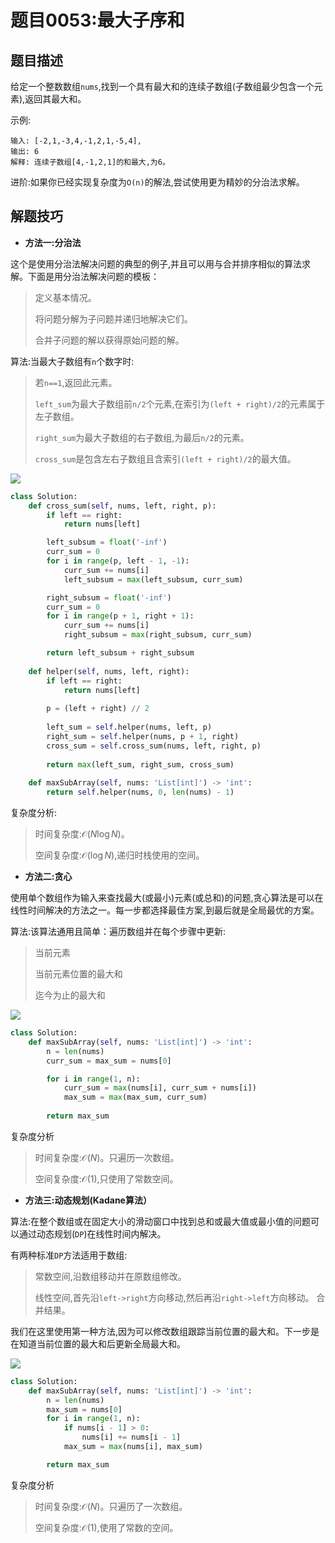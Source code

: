 # 题目0053:最大子序和

## 题目描述

给定一个整数数组`nums`,找到一个具有最大和的连续子数组(子数组最少包含一个元素),返回其最大和。

示例:

```
输入: [-2,1,-3,4,-1,2,1,-5,4],
输出: 6
解释: 连续子数组[4,-1,2,1]的和最大,为6。
```

进阶:如果你已经实现复杂度为`O(n)`的解法,尝试使用更为精妙的分治法求解。

## 解题技巧

* **方法一:分治法**

这个是使用分治法解决问题的典型的例子,并且可以用与合并排序相似的算法求解。下面是用分治法解决问题的模板：

> 定义基本情况。
> 
> 将问题分解为子问题并递归地解决它们。
> 
> 合并子问题的解以获得原始问题的解。

算法:当最大子数组有`n`个数字时:

> 若`n==1`,返回此元素。
> 
> `left_sum`为最大子数组前`n/2`个元素,在索引为`(left + right)/2`的元素属于左子数组。
> 
> `right_sum`为最大子数组的右子数组,为最后`n/2`的元素。
> 
> `cross_sum`是包含左右子数组且含索引`(left + right)/2`的最大值。

![](https://pic.leetcode-cn.com/3aa2128a7ddcf1123454a6e5364792490c5edff62674f3cfd9c81cb7b5e8e522-file_1576478143567)

```python
class Solution:
    def cross_sum(self, nums, left, right, p): 
        if left == right:
            return nums[left]

        left_subsum = float('-inf')
        curr_sum = 0
        for i in range(p, left - 1, -1):
            curr_sum += nums[i]
            left_subsum = max(left_subsum, curr_sum)

        right_subsum = float('-inf')
        curr_sum = 0
        for i in range(p + 1, right + 1):
            curr_sum += nums[i]
            right_subsum = max(right_subsum, curr_sum)

        return left_subsum + right_subsum   
    
    def helper(self, nums, left, right): 
        if left == right:
            return nums[left]
        
        p = (left + right) // 2
        
        left_sum = self.helper(nums, left, p)
        right_sum = self.helper(nums, p + 1, right)
        cross_sum = self.cross_sum(nums, left, right, p)
        
        return max(left_sum, right_sum, cross_sum)
        
    def maxSubArray(self, nums: 'List[int]') -> 'int':
        return self.helper(nums, 0, len(nums) - 1)
```

复杂度分析:

> 时间复杂度:$\mathcal{O}(N \log N)$。
> 
> 空间复杂度:$\mathcal{O}(\log N)$,递归时栈使用的空间。

* **方法二:贪心**

使用单个数组作为输入来查找最大(或最小)元素(或总和)的问题,贪心算法是可以在线性时间解决的方法之一。每一步都选择最佳方案,到最后就是全局最优的方案。

算法:该算法通用且简单：遍历数组并在每个步骤中更新:

> 当前元素
> 
> 当前元素位置的最大和
> 
> 迄今为止的最大和

![](https://pic.leetcode-cn.com/19a5e92ccddfcb29d709541d879a4035cd78f263adf19a74343b9ea464fb8d45-file_1576478143577)

```python
class Solution:
    def maxSubArray(self, nums: 'List[int]') -> 'int':
        n = len(nums)
        curr_sum = max_sum = nums[0]

        for i in range(1, n):
            curr_sum = max(nums[i], curr_sum + nums[i])
            max_sum = max(max_sum, curr_sum)
            
        return max_sum
```

复杂度分析

> 时间复杂度:$\mathcal{O}(N)$。只遍历一次数组。
> 
> 空间复杂度:$\mathcal{O}(1)$,只使用了常数空间。

* **方法三:动态规划(Kadane算法）**

算法:在整个数组或在固定大小的滑动窗口中找到总和或最大值或最小值的问题可以通过动态规划(`DP`)在线性时间内解决。

有两种标准`DP`方法适用于数组:

> 常数空间,沿数组移动并在原数组修改。
> 
> 线性空间,首先沿`left->right`方向移动,然后再沿`right->left`方向移动。 合并结果。

我们在这里使用第一种方法,因为可以修改数组跟踪当前位置的最大和。下一步是在知道当前位置的最大和后更新全局最大和。

![](https://pic.leetcode-cn.com/e6ca21377d5533204c3149e0b5cdcc146ada4efe1ed2294b3e0615cdb4754853-file_1576478143560)

```python
class Solution:
    def maxSubArray(self, nums: 'List[int]') -> 'int':
        n = len(nums)
        max_sum = nums[0]
        for i in range(1, n):
            if nums[i - 1] > 0:
                nums[i] += nums[i - 1] 
            max_sum = max(nums[i], max_sum)

        return max_sum
```

复杂度分析

> 时间复杂度:$\mathcal{O}(N)$。只遍历了一次数组。
> 
> 空间复杂度:$\mathcal{O}(1)$,使用了常数的空间。